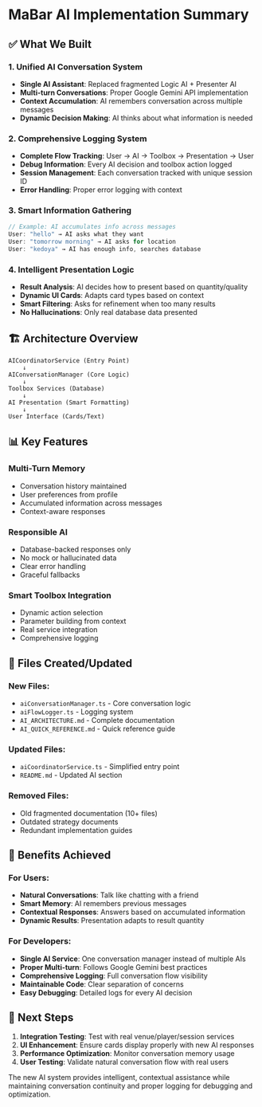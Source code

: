 # MaBar AI Implementation Summary

## ✅ What We Built

### 1. **Unified AI Conversation System**
- **Single AI Assistant**: Replaced fragmented Logic AI + Presenter AI
- **Multi-turn Conversations**: Proper Google Gemini API implementation
- **Context Accumulation**: AI remembers conversation across multiple messages
- **Dynamic Decision Making**: AI thinks about what information is needed

### 2. **Comprehensive Logging System**
- **Complete Flow Tracking**: User → AI → Toolbox → Presentation → User
- **Debug Information**: Every AI decision and toolbox action logged
- **Session Management**: Each conversation tracked with unique session ID
- **Error Handling**: Proper error logging with context

### 3. **Smart Information Gathering**
```typescript
// Example: AI accumulates info across messages
User: "hello" → AI asks what they want
User: "tomorrow morning" → AI asks for location  
User: "kedoya" → AI has enough info, searches database
```

### 4. **Intelligent Presentation Logic**
- **Result Analysis**: AI decides how to present based on quantity/quality
- **Dynamic UI Cards**: Adapts card types based on context
- **Smart Filtering**: Asks for refinement when too many results
- **No Hallucinations**: Only real database data presented

## 🏗️ Architecture Overview

```
AICoordinatorService (Entry Point)
    ↓
AIConversationManager (Core Logic)
    ↓
Toolbox Services (Database)
    ↓
AI Presentation (Smart Formatting)
    ↓
User Interface (Cards/Text)
```

## 📊 Key Features

### Multi-Turn Memory
- Conversation history maintained
- User preferences from profile
- Accumulated information across messages
- Context-aware responses

### Responsible AI
- Database-backed responses only
- No mock or hallucinated data
- Clear error handling
- Graceful fallbacks

### Smart Toolbox Integration
- Dynamic action selection
- Parameter building from context
- Real service integration
- Comprehensive logging

## 🔧 Files Created/Updated

### New Files:
- `aiConversationManager.ts` - Core conversation logic
- `aiFlowLogger.ts` - Logging system
- `AI_ARCHITECTURE.md` - Complete documentation
- `AI_QUICK_REFERENCE.md` - Quick reference guide

### Updated Files:
- `aiCoordinatorService.ts` - Simplified entry point
- `README.md` - Updated AI section

### Removed Files:
- Old fragmented documentation (10+ files)
- Outdated strategy documents
- Redundant implementation guides

## 🎯 Benefits Achieved

### For Users:
- **Natural Conversations**: Talk like chatting with a friend
- **Smart Memory**: AI remembers previous messages
- **Contextual Responses**: Answers based on accumulated information
- **Dynamic Results**: Presentation adapts to result quantity

### For Developers:
- **Single AI Service**: One conversation manager instead of multiple AIs
- **Proper Multi-turn**: Follows Google Gemini best practices
- **Comprehensive Logging**: Full conversation flow visibility
- **Maintainable Code**: Clear separation of concerns
- **Easy Debugging**: Detailed logs for every AI decision

## 🚀 Next Steps

1. **Integration Testing**: Test with real venue/player/session services
2. **UI Enhancement**: Ensure cards display properly with new AI responses
3. **Performance Optimization**: Monitor conversation memory usage
4. **User Testing**: Validate natural conversation flow with real users

The new AI system provides intelligent, contextual assistance while maintaining conversation continuity and proper logging for debugging and optimization.